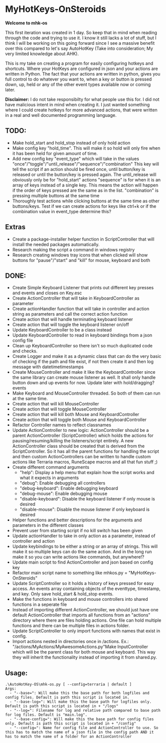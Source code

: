 # MyHotKeys-OnSteroids
**Welcome to mhk-os**<br>

This first iteration was created in 1 day. So keep that in mind when reading through the code and trying to use it. I know it still lacks a lot of stuff, but I think I will be working on this going forward since I see a massive benefit over this compared to let's say AutoHotKey (Take into consideration; My very limited knowledge about AHK). 
<br> 

This is my take on creating a program for easily configuring hotkeys and shortcuts. Where your HotKeys are configured in json and your actions are written in Python. The fact that your actions are written in python, gives you full control to do whatever you want to, when a key or button is pressed down, up, held or any of the other event types available now or coming later. <br> 

**Disclaimer:** I do not take responsibilty for what people use this for. I did not have malicious intent in mind when creating it. I just wanted something where I could create hotkeys for more advanced actions, that were written in a real and well documented programming language.


## TODO:
- Make hold_start and hold_stop instead of only hold action
- Make config key "hold_time". This will make it so hold will only fire when it has been held for given amount of time.
- Add new config key "event_type" which will take in the values "once"/"toggle"/"until_release"/"sequence"/"combination"
     This key will tell the script if an action should be fired once, until button/key is released or until the button/key is pressed again.
     The until_release will obviously only be for "hold_start" actions
     "sequence" is for when it is an array of keys instead of a single key. This means the action will happen if the order of keys pressed are the same as in the list.
     "combination" is pressing multiple buttons at the same time
- Thoroughly test actions while clicking buttons at the same time as other buttons/keys. Test if we can create actions for keys like ctrl+k or if the combination value in event_type determine this?

## Extras
- Create a package-installer helper function in ScriptController that will install the needed packages automatically. 
- Research making the script a command in windows registry
- Research creating windows tray icons that when clicked will show buttons for "pause"/"start" and "kill" for mouse, keyboard and both



## DONE:
- Create Simple Keyboard Listener that prints out different key presses and events and closes on Key.esc
- Create ActionController that will take in KeyboardController as parameter
- Create actionHandler function that will take in controller and action string as parameters and call the correct action function
- Create action that will handle terminating keyboard listener
- Create action that will toggle the keyboard listener on/off
- Update KeyboardController to be a class instead
- Update KeyboardController to read in keyboard bindings from a json config file
- Clean up KeyboardController so there isn't so much duplicated code and checks.
- Create Logger and make it as a dynamic class that can do the very basic of checking if the path and file exist, if not then create it and then log message with datetimetimestamps
- Create MouseController and make it like the KeyboardController since the same library can create mouse listener as well. 
     It shall only handle button down and up events for now. Update later with hold/dragging? events
- Make Keyboard and MouseController threaded. So both of them can run at the same time.
- Create action that will kill MouseController
- Create action that will toggle MouseController
- Create action that will kill both Mouse and KeyboardController
- Create action that will toggle both Mouse and KeyboardController
- Refactor Controller names to reflect classnames
- Update ActionController to new logic:
     ActionController should be a parent ActionController (ScriptController) which holds the actions for pausing/resuming/killing the listeners/script entirely.
     A new ActionController class should be created that is derived from the ScriptController. 
     So it has all the parent functions for handling the script and then custom ActionControllers can be written to handle custom actions like Terraria macros, RuneScape macros and all that fun stuff ;)
- Create different command arguments 
     - "help": Display a help menu that explain how the script works and what it expects in arguments
     - "debug": Enable debugging all controllers
     - "debug-keyboard": Enable debugging keyboard
     - "debug-mouse": Enable debugging mouse
     - "disable-keyboard": Disable the keyboard listener if only mouse is desired
     - "disable-mouse": Disable the mouse listener if only keyboard is desired
- Helper functions and better descriptions for the arguments and parameters in the different classes
- Prevent user from starting script if no kill switch has been given
- Update actionHandler to take in only action as a parameter, instead of controller and action
- Update keybindings to be either a string or an array of strings. This will make it so multiple keys can do the same action. And in the long run make it so you can write actions like commands, but anywhere!?
- Update main script to find ActionController and json based on config key
- Refactor main script name to something like mhkos.py = "MyHotKeys-OnSteroids"
- Update ScriptController so it holds a history of keys pressed for easy access. An events array containing objects of the eventtype, timestamp, and key. Only save hold_start & hold_stop events.
- Make the functions in keyboard and mouse controllers into shared functions in a seperate file
- Instead of importing different ActionController, we should just have one default ActionController that imports all functions from an "actions" directory where there are files holding actions. One file can hold multiple functions and there can be multiple files in actions folder.
- Update ScriptController to only import functions with names that exist in config.
- Import actions nested in directories once in /actions. Ex.: "/actions/MyActions/MyAwesomeActions.py"Make InputController which will be the parent class for both mouse and keyboard. This way they will inherit the functionality instead of importing it from shared.py.

## Usage:
```
.\AutoHotKey-OS\mhk-os.py [ --config=terraria | default ]
Args:
  - "--base=": Will make this the base path for both logfiles and config files. Default is path this script is located in.
  - "--base-log=": Will make this the base path for logfiles only. Default is path this script is located in + "/logs"
  - "--log=": Filename for log and relative path compared to base path for log files. Default is "main.log".
  - "--base-config=": Will make this the base path for config files only. Default is path this script is located in + "/config"
  - "--config=": Name for config file and ActionController to use. So this has to match the name of a json file in the config path AND it has to match the name of a folder for an ActionController
```